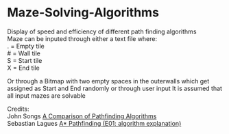# Maze-Solving-Algorithms
Display of speed and efficiency of different path finding algorithms\
Maze can be inputed through either a text file where:  
. = Empty tile  
\# = Wall tile  
S = Start tile  
X = End tile  

Or through a Bitmap with two empty spaces in the outerwalls which get assigned as Start and End randomly or through user input
It is assumed that all input mazes are solvable  

Credits:  
John Songs [A Comparison of Pathfinding Algorithms](https://www.youtube.com/watch?v=GC-nBgi9r0U)  
Sebastian Lagues [A* Pathfinding (E01: algorithm explanation)](https://www.youtube.com/watch?v=-L-WgKMFuhE)
